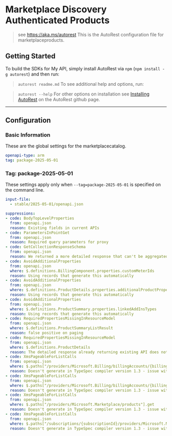# Marketplace Discovery Authenticated Products

> see https://aka.ms/autorest
This is the AutoRest configuration file for marketplaceproducts.

## Getting Started

To build the SDKs for My API, simply install AutoRest via `npm` (`npm install -g autorest`) and then run:

> `autorest readme.md`
To see additional help and options, run:

> `autorest --help`
For other options on installation see [Installing AutoRest](https://aka.ms/autorest/install) on the AutoRest github page.

---

## Configuration

### Basic Information

These are the global settings for the marketplacecatalog.

```yaml
openapi-type: arm
tag: package-2025-05-01
```

### Tag: package-2025-05-01

These settings apply only when `--tag=package-2025-05-01` is specified on the command line.

```yaml $(tag) == 'package-2025-05-01'
input-file:
  - stable/2025-05-01/openapi.json

suppressions:
- code: BodyTopLevelProperties
  from: openapi.json
  reason: Existing fields in current APIs
- code: ParametersInPointGet
  from: openapi.json
  reason: Required query parameters for proxy 
- code: GetCollectionResponseSchema
  from: openapi.json
  reason: We returned a more detailed response that can't be aggregated in the listing API
- code: AvoidAdditionalProperties
  from: openapi.json
  where: $.definitions.BillingComponent.properties.customMeterIds
  reason: Using records that generate this automatically
- code: AvoidAdditionalProperties
  from: openapi.json
  where: $.definitions.ProductDetails.properties.additionalProductProperties
  reason: Using records that generate this automatically
- code: AvoidAdditionalProperties
  from: openapi.json
  where: $.definitions.ProductSummary.properties.linkedAddInsTypes
  reason: Using records that generate this automatically
- code: RequiredPropertiesMissingInResourceModel
  from: openapi.json
  where: $.definitions.ProductSummaryListResult
  reason: false positive on paging
- code: RequiredPropertiesMissingInResourceModel
  from: openapi.json
  where: $.definitions.ProductDetails
  reason: The detailed response already returning existing API does not have these fields populated
- code: XmsPageableForListCalls
  from: openapi.json
  where: $.paths["/providers/Microsoft.Billing/billingAccounts/{billingAccountId}/billingProfiles/{billingProfileId}/providers/Microsoft.Marketplace/products"].get
  reason: Doesn't generate in TypeSpec compiler version 1.3 - issue with nested Pageables
- code: XmsPageableForListCalls
  from: openapi.json
  where: $.paths["/providers/Microsoft.Billing/billingAccounts/{billingAccountId}/providers/Microsoft.Marketplace/products"].get
  reason: Doesn't generate in TypeSpec compiler version 1.3 - issue with nested Pageables  
- code: XmsPageableForListCalls
  from: openapi.json
  where: $.paths["/providers/Microsoft.Marketplace/products"].get
  reason: Doesn't generate in TypeSpec compiler version 1.3 - issue with nested Pageables  
- code: XmsPageableForListCalls
  from: openapi.json
  where: $.paths["/subscriptions/{subscriptionId}/providers/Microsoft.Marketplace/products"].get
  reason: Doesn't generate in TypeSpec compiler version 1.3 - issue with nested Pageables  
```